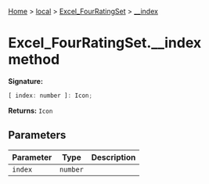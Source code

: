 [Home](./index) &gt; [local](local.md) &gt; [Excel\_FourRatingSet](local.excel_fourratingset.md) &gt; [\_\_index](local.excel_fourratingset.__index.md)

# Excel\_FourRatingSet.\_\_index method


**Signature:**
```javascript
[ index: number ]: Icon;
```
**Returns:** `Icon`

## Parameters

|  Parameter | Type | Description |
|  --- | --- | --- |
|  `index` | `number` |  |

